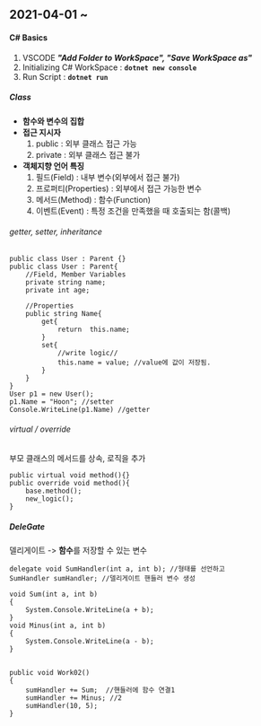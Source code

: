 <h2>2021-04-01 ~ </h2> 
<h4>C# Basics</h4>
<ol>
    <li> VSCODE <i><b>"Add Folder to WorkSpace", "Save WorkSpace as"</b></i></li>
    <li> Initializing C# WorkSpace : <code><b>dotnet new console</b></code></li>
    <li> Run Script : <code><b>dotnet run</b></code></li>
</ol>

<h5>Class</h5>
<ul>
    <li><b>함수와 변수의 집합</b></li>
    <li><b>접근 지시자</b>
        <ol>
        <li>public : 외부 클래스 접근 가능</li>
        <li>private : 외부 클래스 접근 불가</li>
        </ol>
    </li>
    <li><b>객체지향 언어 특징</b>
        <ol>
        <li>필드(Field) : 내부 변수(외부에서 접근 불가)</li>
        <li>프로퍼티(Properties) : 외부에서 접근 가능한 변수</li>
        <li>메서드(Method) : 함수(Function)</li>
        <li>이벤트(Event) : 특정 조건을 만족했을 때 호출되는 함(콜백)</li>
        </ol>
    </li>
</ul>
<h6>getter, setter, inheritance</h6>

```
public class User : Parent {}
public class User : Parent{
    //Field, Member Variables
    private string name;
    private int age;

    //Properties
    public string Name{
        get{
            return  this.name;
        }
        set{
            //write logic//
            this.name = value; //value에 값이 저장됨.
        }
    }
}
User p1 = new User();
p1.Name = "Hoon"; //setter
Console.WriteLine(p1.Name) //getter
```

<h6>virtual / override</h6>
부모 클래스의 메서드를 상속, 로직을 추가<br>

```
public virtual void method(){}
public override void method(){
    base.method();
    new_logic();
}
```

<h5>DeleGate</h5>
델리게이트 -> <b>함수</b>를 저장할 수 있는 변수

```
delegate void SumHandler(int a, int b); //형태를 선언하고
SumHandler sumHandler; //델리게이트 핸들러 변수 생성

void Sum(int a, int b)
{
    System.Console.WriteLine(a + b);
}
void Minus(int a, int b)
{
    System.Console.WriteLine(a - b);
}


public void Work02()
{
    sumHandler += Sum;  //핸들러에 함수 연결1
    sumHandler += Minus; //2
    sumHandler(10, 5);
}
```